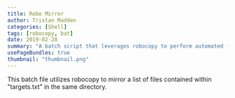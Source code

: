 ```yaml
---
title: Robo Mirror
author: Tristan Madden
categories: [Shell]
tags: [robocopy, bat]
date: 2019-02-28
summary: "A batch script that leverages robocopy to perform automated file mirroring based on a predefined list of target paths."
usePageBundles: true
thumbnail: "thumbnail.png"
---
```


This batch file utilizes robocopy to mirror a list of files contained within "targets.txt" in the same directory. 

<script src="https://gist.github.com/Trimad/3be939bc60c6eae1ffd99e4e1032e743.js"></script>